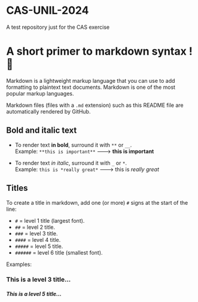 # CAS-UNIL-2024
A test repository just for the CAS exercise

# A short primer to markdown syntax ! :dizzy:

Markdown is a lightweight markup language that you can use to add
formatting to plaintext text documents. Markdown is one of the most
popular markup languages.

Markdown files (files with a `.md` extension) such as this README file
are automatically rendered by GitHub.

## Bold and italic text

* To render text **in bold**, surround it with `**` or `__`.  
  Example: `**this is important**` ---> **this is important**

* To render text _in italic_, surround it with `_` or `*`.  
  Example: `this is *really great*` ---> this is _really great_

## Titles

To create a title in markdown, add one (or more) `#` signs at the start
of the line:
* `#` = level 1 title (largest font).
* `##` = level 2 title.
* `###` = level 3 title.
* `####` = level 4 title.
* `#####` = level 5 title.
* `######` = level 6 title (smallest font).

Examples:
### This is a level 3 title...
##### This is a level 5 title...
